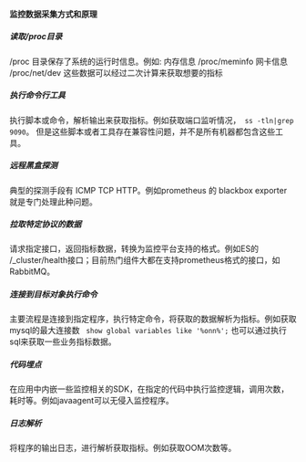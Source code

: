 #### 监控数据采集方式和原理<Badge type="tip" text="工程化" />

##### 读取/proc目录

/proc 目录保存了系统的运行时信息。例如: 内存信息 /proc/meminfo  网卡信息 /proc/net/dev 这些数据可以经过二次计算来获取想要的指标

##### 执行命令行工具

执行脚本或命令，解析输出来获取指标。例如获取端口监听情况，` ss -tln|grep 9090`。 但是这些脚本或者工具存在兼容性问题，并不是所有机器都包含这些工具。

##### 远程黑盒探测

典型的探测手段有 ICMP TCP HTTP。例如prometheus 的 blackbox exporter 就是专门处理此种问题。

##### 拉取特定协议的数据

请求指定接口，返回指标数据，转换为监控平台支持的格式。例如ES的 /_cluster/health接口；目前热门组件大都在支持prometheus格式的接口，如RabbitMQ。

##### 连接到目标对象执行命令

主要流程是连接到指定程序，执行特定命令，将获取的数据解析为指标。例如获取mysql的最大连接数 ` show global variables like '%onn%';` 也可以通过执行sql来获取一些业务指标数据。

##### 代码埋点

在应用中内嵌一些监控相关的SDK，在指定的代码中执行监控逻辑，调用次数，耗时等。例如javaagent可以无侵入监控程序。

##### 日志解析

将程序的输出日志，进行解析获取指标。例如获取OOM次数等。